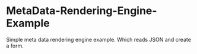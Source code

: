 # MetaData-Rendering-Engine-Example
Simple meta data rendering engine example. Which reads JSON and create a form.
